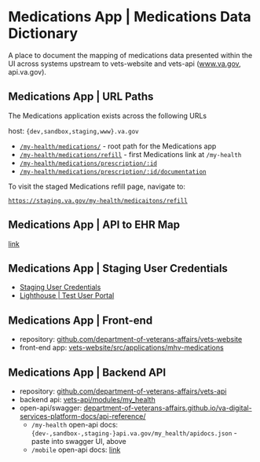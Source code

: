 # Medications App | Medications Data Dictionary

A place to document the mapping of medications data presented within the UI across systems upstream to vets-website and vets-api (www.va.gov, api.va.gov).

## Medications App | URL Paths

The Medications application exists across the following URLs

host: `{dev,sandbox,staging,www}.va.gov`

- [`/my-health/medications/`](root-path.md) - root path for the Medications app
- [`/my-health/medications/refill`](refill-path.md) - first Medications link at `/my-health`
- [`/my-health/medications/prescription/:id`](prescription-path.md)
- [`/my-health/medications/prescription/:id/documentation`](prescription-documentation-path.md)

To visit the staged Medications refill page, navigate to:

[`https://staging.va.gov/my-health/medicaitons/refill`](https://staging.va.gov/my-health/medicaitons/refill)

## Medications App | API to EHR Map

[link](api-to-ehr-map.md)

## Medications App | Staging User Credentials

- [Staging User Credentials](https://github.com/department-of-veterans-affairs/va.gov-team-sensitive/blob/master/teams/medications/test-accounts.md)
- [Lighthouse | Test User Portal](https://dev.lighthouse.va.gov/test-user-portal)

## Medications App | Front-end

- repository: [github.com/department-of-veterans-affairs/vets-website](https://github.com/department-of-veterans-affairs/vets-website)
- front-end app: [vets-website/src/applications/mhv-medications](https://github.com/department-of-veterans-affairs/vets-website/tree/main/src/applications/mhv-medications)

## Medications App | Backend API

- repository: [github.com/department-of-veterans-affairs/vets-api](https://github.com/department-of-veterans-affairs/vets-api)
- backend api: [vets-api/modules/my_health](https://github.com/department-of-veterans-affairs/vets-api/tree/master/modules/my_health)
- open-api/swagger: [department-of-veterans-affairs.github.io/va-digital-services-platform-docs/api-reference/](https://department-of-veterans-affairs.github.io/va-digital-services-platform-docs/api-reference/)
  - `/my-health` open-api docs: `{dev-,sandbox-,staging-}api.va.gov/my_health/apidocs.json` - paste into swagger UI, above
  - `/mobile` open-api docs: [link](https://github.com/department-of-veterans-affairs/vets-api/blob/update-rx-policy-spec/modules/mobile/docs/openapi.json)

